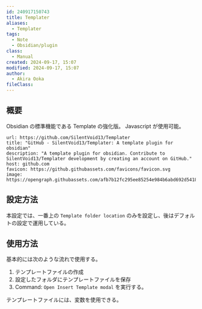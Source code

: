 ```yaml
---
id: 240917150743
title: Templater
aliases:
  - Templater
tags:
  - Note
  - Obsidian/plugin
class:
  - Manual
created: 2024-09-17, 15:07
modified: 2024-09-17, 15:07
author:
  - Akira Ooka
fileClass:
---
```

## 概要
Obsidian の標準機能である Template の強化版。
Javascript が使用可能。

```cardlink
url: https://github.com/SilentVoid13/Templater
title: "GitHub - SilentVoid13/Templater: A template plugin for obsidian"
description: "A template plugin for obsidian. Contribute to SilentVoid13/Templater development by creating an account on GitHub."
host: github.com
favicon: https://github.githubassets.com/favicons/favicon.svg
image: https://opengraph.githubassets.com/afb7b12fc295ee85254e984b6abd692d5418607dbef8bfbbdc638407914543fa/SilentVoid13/Templater
```

## 設定方法
本設定では、一番上の `Template folder location` のみを設定し、後はデフォルトの設定で運用している。

## 使用方法
基本的には次のような流れで使用する。

1. テンプレートファイルの作成
2. 設定したフォルダにテンプレートファイルを保存
3. Command: `Open Insert Template modal` を実行する。

テンプレートファイルには、変数を使用できる。

